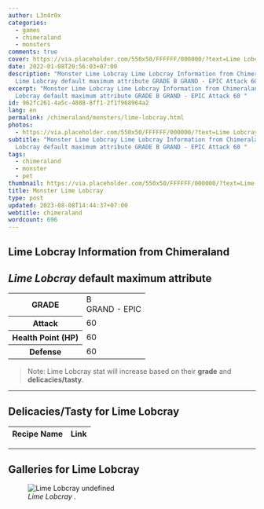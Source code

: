 ```yaml
---
author: L3n4r0x
categories:
  - games
  - chimeraland
  - monsters
comments: true
cover: https://via.placeholder.com/550x50/FFFFFF/000000/?text=Lime Lobcray
date: 2022-01-08T20:56:03+07:00
description: "Monster Lime Lobcray Lime Lobcray Information from Chimeraland
  Lime Lobcray default maximum attribute GRADE B GRAND - EPIC Attack 60 "
excerpt: "Monster Lime Lobcray Lime Lobcray Information from Chimeraland Lime
  Lobcray default maximum attribute GRADE B GRAND - EPIC Attack 60 "
id: 962fc261-4a5c-4888-8ff1-2f1f968964a2
lang: en
permalink: /chimeraland/monsters/lime-lobcray.html
photos:
  - https://via.placeholder.com/550x50/FFFFFF/000000/?text=Lime Lobcray
subtitle: "Monster Lime Lobcray Lime Lobcray Information from Chimeraland Lime
  Lobcray default maximum attribute GRADE B GRAND - EPIC Attack 60 "
tags:
  - chimeraland
  - monster
  - pet
thumbnail: https://via.placeholder.com/550x50/FFFFFF/000000/?text=Lime Lobcray
title: Monster Lime Lobcray
type: post
updated: 2023-08-08T14:44:37+07:00
webtitle: chimeraland
wordcount: 696
---
```


<link
  rel="stylesheet"
  href="https://rawcdn.githack.com/dimaslanjaka/Web-Manajemen/870a349/css/bootstrap-5-3-0-alpha3-wrapper.css"
/>
<section id="bootstrap-wrapper">
  <div data-bs-theme="dark">
    <h2>Lime Lobcray Information from Chimeraland</h2>
    <h2 id="attribute"><i>Lime Lobcray</i> default maximum attribute</h2>
    <div class="row">
      <div class="col mb-2">
        <div class="card">
          <div class="card-body">
            <table>
              <tr>
                <th>GRADE</th>
                <td>B <br /><span class="text-purple">GRAND - EPIC</span></td>
              </tr>
              <tr>
                <th>Attack</th>
                <td>60</td>
              </tr>
              <tr>
                <th>Health Point (HP)</th>
                <td>60</td>
              </tr>
              <tr>
                <th>Defense</th>
                <td>60</td>
              </tr>
            </table>
          </div>
        </div>
      </div>
    </div>
    <blockquote class="bd-callout bd-callout-warning">
      Note: Lime Lobcray stat will increase based on their <b>grade</b> and
      <b>delicacies/tasty</b>.
    </blockquote>
    <hr />
    <h2 id="delicacies">Delicacies/Tasty for Lime Lobcray</h2>
    <div class="card">
      <div class="card-body">
        <div class="table-responsive">
          <table class="table table-striped">
            <thead>
              <tr>
                <th>Recipe Name</th>
                <th>Link</th>
              </tr>
            </thead>
            <tbody></tbody>
          </table>
        </div>
      </div>
    </div>
    <hr />
    <div id="gallery">
      <h2>Galleries for Lime Lobcray</h2>
      <div class="row">
        <div class="col-lg-6 col-12">
          <figure>
            <img
              src="https://www.webmanajemen.com/undefined"
              alt="Lime Lobcray undefined"
            />
            <figcaption style="word-wrap: break-word">
              <i>Lime Lobcray</i> .
            </figcaption>
          </figure>
        </div>
      </div>
    </div>
  </div>
</section>
